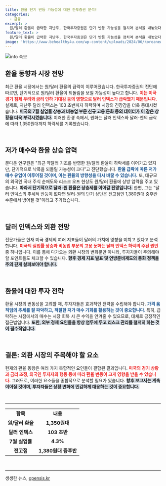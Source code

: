 ```yaml
---
title: 환율 단기 반등 가능성에 대한 한투증권 분석!
categories:
  - 금융
excerpt: >
  원/달러 환율이 급락한 지난주, 한국투자증권은 단기 반등 가능성을 점치며 분석을 내놓았다. 미국의 실업률 상승과 경기 둔화 우려 속에서, 저가 매수 유입이 환율에 영향을 미칠 전망이다. 비상한 관심이 집중되는 환율 시장, 과연 앞으로의 향방은?
feature_text: >
  원/달러 환율이 급락한 지난주, 한국투자증권은 단기 반등 가능성을 점치며 분석을 내놓았다. 미국의 실업률 상승과 경기 둔화 우려 속에서, 저가 매수 유입이 환율에 영향을 미칠 전망이다. 비상한 관심이 집중되는 환율 시장, 과연 앞으로의 향방은?
image: 'https://www.behealthy4u.com/wp-content/uploads/2024/06/koreanews.jpg'
---
```


<p><img src="https://www.behealthy4u.com/wp-content/uploads/2024/06/koreanews.jpg" alt="info 속보" /></p>

<h2 data-ke-size="size26">환율 동향과 시장 전망</h2>

<p data-ke-size="size16">최근 환율 시장에서는 원/달러 환율의 급락이 이루어졌습니다. 한국투자증권의 진단에 따르면, 단기적으로 원/달러 환율이 되돌림을 보일 가능성이 높다고 합니다. <b><span style="color: #ee2323;">이는 미국 경기 침체 우려와 금리 인하 기대감 등의 영향으로 달러 인덱스가 급락했기 때문입니다.</span></b> 실제로, 지난주 달러 인덱스는 103 초반까지 하락하며 시장의 긴장감을 더욱 증대시켰습니다. <b><span style="background-color: #21538527;">미국의 7월 실업률 상승과 비농업 부문 신규 고용 둔화 등의 데이터가 이 같은 상황을 더욱 부각시켰습니다.</span></b> 이러한 환경 속에서, 원화는 달러 인덱스와 달러-엔의 급락에 따라 1,350원대까지 하락세를 기록했습니다. </p>

<p data-ke-size="size16">&nbsp;</p>

<h2 data-ke-size="size26">저가 매수와 환율 상승 압력</h2>

<p data-ke-size="size16">문다운 연구원은 "최근 약달러 기조를 반영한 원/달러 환율이 하락세를 이어가고 있지만, 단기적으로 낙폭을 되돌릴 가능성이 크다"고 진단했습니다. <b><span style="color: #1a5490;">환율 급락에 따른 저가 매수 유입이 이루어질 것이며, 이는 환율의 방향성을 다시 바꿀 수 있습니다.</span></b> 또, 대규모의 외국인 국내 주식 순매도와 리스크 오프 현상도 원/달러 환율에 상방 압력을 주고 있습니다.  <b><span style="background-color: #21538527;">따라서 단기적으로 달러-원 환율은 상승세를 이어갈 전망입니다.</span></b> 한편, 그는 "달러 인덱스의 추세적 반등이 없다면 달러-원의 단기 상단은 전고점인 1,380원대 중후반 수준에서 방어될 것"이라고 추가했습니다.</p>

<p data-ke-size="size16">&nbsp;</p>

<h2 data-ke-size="size26">달러 인덱스와 외환 전망</h2>

<p data-ke-size="size16">전문가들은 현재 미국 경제의 여러 지표들이 달러의 가치에 영향을 미치고 있다고 분석합니다. <b><span style="color: #ee2323;">미국의 실업률 상승과 비농업 부문의 고용 둔화는 달러 인덱스 하락의 주된 원인</span></b> 중 하나입니다. 이를 통해 다가오는 외환 시장의 변화뿐만 아니라, 투자자들이 주의해야 할 포인트들도 체크할 수 있습니다. <b><span style="background-color: #21538527;">향후 경제 지표 발표 및 연방준비제도의 통화 정책을 주의 깊게 살펴보아야 합니다.</span></b></p>

<p data-ke-size="size16">&nbsp;</p>

<h2 data-ke-size="size26">환율에 대한 투자 전략</h2>

<p data-ke-size="size16">환율 시장의 변동성을 고려할 때, 투자자들은 효과적인 전략을 수립해야 합니다. <b><span style="color: #1a5490;">가격 움직임의 추세를 잘 파악하고, 적절한 저가 매수 기회를 활용하는 것이 중요합니다. </span></b> 특히, 급락하는 시점에서의 매수는 시장 회복 시 큰 수익을 안겨줄 수 있으므로, 대체로 긍정적인 접근법입니다. <b><span style="background-color: #21538527;">또한, 외부 경제 요인들을 항상 염두에 두고 리스크 관리를 철저히 하는 것이 필수적입니다.</span></b></p>

<p data-ke-size="size16">&nbsp;</p>

<h2 data-ke-size="size26">결론: 외환 시장의 주목해야 할 요소</h2>

<p data-ke-size="size16">현재의 환율 동향은 여러 가지 복합적인 요인들이 결합된 결과입니다. <b><span style="color: #ee2323;">미국의 경기 상황과 금리 조정, 외국인 투자자의 행동 등에 따라 환율 변동이 크게 영향을 받을 수 있습니다.</span></b> 그러므로, 이러한 요소들을 종합적으로 분석할 필요가 있습니다. <b><span style="background-color: #21538527;">향후 보고서는 계속 이어질 것이며, 투자자들은 상황 변화에 민감하게 대응하는 것이 중요합니다.</span></b></p> 

<p data-ke-size="size16">&nbsp;</p>

<hr>

<table style="border-collapse: collapse; width: 100%;">
    <tr>
        <td style="text-align: center; height: 17px;"><b>항목</b></td>
        <td style="text-align: center; height: 17px;"><b>내용</b></td>
    </tr>
    <tr>
        <td style="text-align: center; height: 17px;"><b>원/달러 환율</b></td>
        <td style="text-align: center; height: 17px;"><b>1,350원대</b></td>
    </tr>
    <tr>
        <td style="text-align: center; height: 17px;"><b>달러 인덱스</b></td>
        <td style="text-align: center; height: 17px;"><b>103 초반</b></td>
    </tr>
    <tr>
        <td style="text-align: center; height: 17px;"><b>7월 실업률</b></td>
        <td style="text-align: center; height: 17px;"><b>4.3%</b></td>
    </tr>
    <tr>
        <td style="text-align: center; height: 17px;"><b>전고점</b></td>
        <td style="text-align: center; height: 17px;"><b>1,380원대 중후반</b></td>
    </tr>
</table>

<p data-ke-size="size16">&nbsp;</p> 

<hr>
생생한 뉴스, <a href="https://opensis.kr" rel="dofollow">opensis.kr</a>


